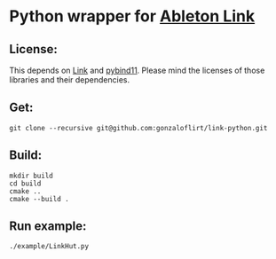 # Python wrapper for [Ableton Link](https://github.com/ableton/link.git)

## License:
This depends on [Link](https://github.com/ableton/link.git) and [pybind11](https://github.com/pybind/pybind11). Please mind the licenses of those libraries and their dependencies.

## Get:
```
git clone --recursive git@github.com:gonzaloflirt/link-python.git
```
## Build:
```
mkdir build
cd build
cmake ..
cmake --build .
```

## Run example:

```
./example/LinkHut.py
```
